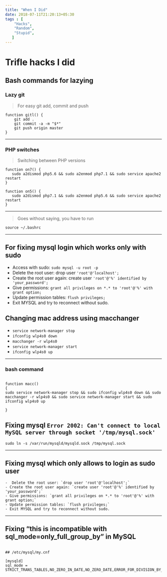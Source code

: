 ```yaml
---
title: "When I Did"
date: 2018-07-11T21:20:13+05:30
tags : [
    "Hacks",
    "Random",
    "Stupid",
   ]
---
```


# Trifle hacks I did

## Bash commands for lazying

### Lazy git
> For easy git add, commit and push
```
function gitl() {
    git add .
    git commit -a -m "$*"
    git push origin master
}

```
---

### PHP switches
> Switching between PHP versions 

```
function on7() {
   sudo a2dismod php5.6 && sudo a2enmod php7.1 && sudo service apache2 restart
}
```

```
function on5() {
   sudo a2dismod php7.1 && sudo a2enmod php5.6 && sudo service apache2 restart
}
```
---
> Goes without saying, you have to run
```
source ~/.bashrc
```
---

## For fixing mysql login which works only with sudo

- Access with sudo: `sudo mysql -u root -p`
- Delete the root user: drop user `'root'@'localhost';`
- Create the root user again: create user `'root'@'%' identified by 'your_password';`
- Give permissions: `grant all privileges on *.* to 'root'@'%' with grant option;`
- Update permission tables: `flush privileges;`
- Exit MYSQL and try to reconnect without sudo.


## Changing mac address using macchanger


- `service network-manager stop`
- `ifconfig wlp4s0 down`
- `macchanger -r wlp4s0`
- `service network-manager start  `
- `ifconfig wlp4s0 up`


---

### bash command


```

function macc()
{
sudo service network-manager stop && sudo ifconfig wlp4s0 down && sudo macchanger -r wlp4s0 && sudo service network-manager start && sudo ifconfig wlp4s0 up

}

```

## Fixing mysql `Error 2002: Can't connect to local MySQL server through socket '/tmp/mysql.sock'`

```
sudo ln -s /var/run/mysqld/mysqld.sock /tmp/mysql.sock
```

---

## Fixing mysql which only allows to login as sudo user



    -  Delete the root user: `drop user 'root'@'localhost';`
    - Create the root user again: `create user 'root'@'%' identified by 'your_password';`
    - Give permissions: `grant all privileges on *.* to 'root'@'%' with grant option;`
    - Update permission tables: `flush privileges;`
    - Exit MYSQL and try to reconnect without sudo.

---

## Fixing “this is incompatible with sql_mode=only_full_group_by” in MySQL


```

## /etc/mysql/my.cnf

[mysqld]
sql_mode = STRICT_TRANS_TABLES,NO_ZERO_IN_DATE,NO_ZERO_DATE,ERROR_FOR_DIVISION_BY_ZERO,NO_AUTO_CREATE_USER,NO_ENGINE_SUBSTITUTION
```